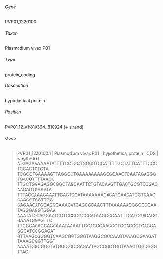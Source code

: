 ###### Gene
PVP01_1220100
###### Taxon
Plasmodium vivax P01
###### Type
protein_coding
###### Description
hypothetical protein
###### Position
PvP01_12_v1:810394..810924 (+ strand)
###### Gene 
>PVP01_1220100.1  | Plasmodium vivax P01 | hypothetical protein | CDS | length=531
ATGAGAAAAAATATTTTCCTGCTGGGGTCCATTTTGCTATTCATTTCCCTCCACTGTGTA
TCGCCTGAAAAGTTAGGCCTGAAAAAAAAGCGCAACTCAATAGAGGGTGACGTTTTAAGC
TTGCTGGAGAGGCGGCTAGCAATTCTGTACAAGTTGAGTGCGTCCGACAAGAGTGAAATA
TTTACCAAAGAAATTGAGTCGATAAAAAAACACATGAACATGCTGAAGCAACGTGGTTGG
GAGAACATGGAGGGAAACATCAGCGCAACTTTAAAAAAGGGGCCCAATAGGGAGGTGGAA
AAATATGCAGGAATGGTCGGGGCGGATAAGGGCAATTTGATCGAGAGGGAAATGGAGTTC
TTCGGACAGGAGGAAATAAAATTCGAGGGAAGCGTGGACGGTGAGGAGGCATCCGGAGAT
GTTAAGCGGGGTCAAGCGGTGGGTAAGGCGGCAAGTAAAGCGAAGATTAAAGCGGTTGGT
AAAATGGCGGGTATGGCGGCGAGAATAGCGGCTGGTAAAGTGGCGGGTTAG

